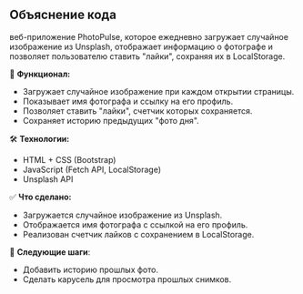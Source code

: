 ## Объяснение кода

веб-приложение PhotoPulse, которое ежедневно загружает случайное изображение из Unsplash, отображает информацию о фотографе и позволяет пользователю ставить "лайки", сохраняя их в LocalStorage.

🔹 **Функционал:**

* Загружает случайное изображение при каждом открытии страницы.
* Показывает имя фотографа и ссылку на его профиль.
* Позволяет ставить "лайки", счетчик которых сохраняется.
* Сохраняет историю предыдущих "фото дня".

🛠 **Технологии:**

* HTML + CSS (Bootstrap)
* JavaScript (Fetch API, LocalStorage)
* Unsplash API

✅ **Что сделано:**

* Загружается случайное изображение из Unsplash.
* Отображается имя фотографа с ссылкой на его профиль.
* Реализован счетчик лайков с сохранением в LocalStorage.

🔹 **Следующие шаги**:

* Добавить историю прошлых фото.
* Сделать карусель для просмотра прошлых снимков.